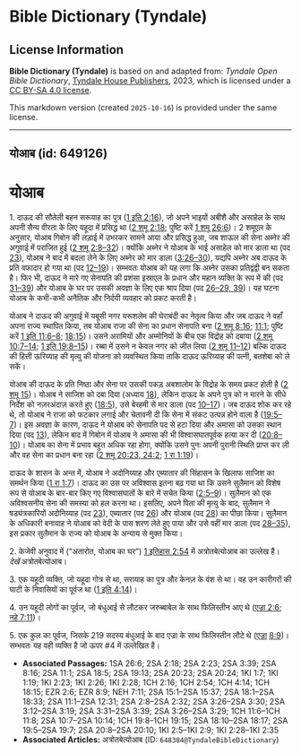 # Bible Dictionary (Tyndale)

## License Information

**Bible Dictionary (Tyndale)** is based on and adapted from: _Tyndale Open Bible Dictionary_, [Tyndale House Publishers](https://tyndaleopenresources.com/), 2023, which is licensed under a [CC BY-SA 4.0 license](https://creativecommons.org/licenses/by-sa/4.0/legalcode.en).

This markdown version (created `2025-10-16`) is provided under the same license.



--------------------------------

## योआब (id: 649126)

योआब
====

1\. दाऊद की सौतेली बहन सरूयाह का पुत्र ([1 इति 2:16](https://ref.ly/1Chr2:16)), जो अपने भाइयों अबीशै और असाहेल के साथ अपनी सैन्य वीरता के लिए यहूदा में प्रसिद्ध था ([2 शमू 2:18](https://ref.ly/2Sam2:18); पुष्टि करें [1 शमू 26:6](https://ref.ly/1Sam26:6))। 2 शमूएल के अनुसार, योआब गिबोन की लड़ाई में उभरकर सामने आया और प्रसिद्ध हुआ, जब शाऊल की सेना अब्नेर की अगुवाई में पराजित हुई ([2 शमू 2:8–32](https://ref.ly/2Sam2:8-2Sam2:32))। क्योंकि अब्नेर ने योआब के भाई असाहेल को मार डाला था (पद [23](https://ref.ly/2Sam2:23)), योआब ने बाद में बदला लेने के लिए अब्नेर को मार डाला ([3:26–30](https://ref.ly/2Sam3:26-2Sam3:30)), यद्यपि अब्नेर अब दाऊद के प्रति वफादार हो गया था (पद [12–19](https://ref.ly/2Sam3:12-2Sam3:19))। सम्भवतः योआब को यह लगा कि अब्नेर उसका प्रतिद्वंद्वी बन सकता है। फिर भी, दाऊद ने मारे गए सेनापति की प्रशंसा इस्राएल के प्रधान और महान व्यक्ति के रूप में की (पद [31–39](https://ref.ly/2Sam3:31-2Sam3:39)) और योआब के घर पर उसकी अवज्ञा के लिए एक श्राप दिया (पद [26–29, 39](https://ref.ly/2Sam3:26-2Sam3:29,2Sam3:39))। यह घटना योआब के कभी\-कभी अनैतिक और निर्दयी व्यवहार को प्रकट करती है।

योआब ने दाऊद की अगुवाई में यबूसी नगर यरूशलेम की घेराबंदी का नेतृत्व किया और जब दाऊद ने वहाँ अपना राज्य स्थापित किया, तब योआब राजा की सेना का प्रधान सेनापति बना ([2 शमू 8:16](https://ref.ly/2Sam8:16); [11:1](https://ref.ly/2Sam11:1); पुष्टि करें [1 इति 11:6–8](https://ref.ly/1Chr11:6-1Chr11:8); [18:15](https://ref.ly/1Chr18:15))। उसने अरामियों और अम्मोनियों के बीच एक विद्रोह को दबाया ([2 शमू 10:7–14](https://ref.ly/2Sam10:7-2Sam10:14); [1 इति 19:8–15](https://ref.ly/1Chr19:8-1Chr19:15))। रब्बा में उसने न केवल नगर को जीत लिया ([2 शमू 11–12](https://ref.ly/2Sam11:1-2Sam12:31)) बल्कि दाऊद की हित्ती ऊरिय्याह की मृत्यु की योजना को व्यवस्थित किया ताकि दाऊद ऊरिय्याह की पत्नी, बतशेबा को ले सकें।

योआब की दाऊद के प्रति निष्ठा और सेना पर उसकी पकड़ अबशालोम के विद्रोह के समय प्रकट होती है ([2 शमू 15](https://ref.ly/2Sam15:1-2Sam15:37))। योआब ने साजिश को दबा दिया (अध्याय [18](https://ref.ly/2Sam18:1-2Sam18:33)), लेकिन दाऊद के अपने पुत्र को न मारने के सीधे निर्देश को नज़रअंदाज़ करते हुए ([18:5](https://ref.ly/2Sam18:5)), उसे बेरहमी से मार डाला (पद [10–17](https://ref.ly/2Sam18:10-2Sam18:17))। जब दाऊद शोक कर रहे थे, तो योआब ने राजा को फटकार लगाई और चेतावनी दी कि सेना में संकट उत्पन्न होने वाला है ([19:5–7](https://ref.ly/2Sam19:5-2Sam19:7))। इस अवज्ञा के कारण, दाऊद ने योआब को सेनापति पद से हटा दिया और अमासा को उसका स्थान दिया (पद [13](https://ref.ly/2Sam19:13)), लेकिन बाद में गिबोन में योआब ने अमासा की भी विश्वासघातपूर्वक हत्या कर दी ([20:8–10](https://ref.ly/2Sam20:8-2Sam20:10))। योआब का सेना में प्रभाव बहुत अधिक रहा होगा, क्योंकि उसने पुनः अपनी पुरानी स्थिति प्राप्त कर ली और वह सेना का प्रधान बना रहा ([2 शमू 20:23, 24:2](https://ref.ly/2Sam20:23,2Sam20:24); [1 रा 1:19](https://ref.ly/1Kgs1:19))।

दाऊद के शासन के अन्त में, योआब ने अदोनिय्याह और एब्यातार की सिंहासन के खिलाफ साजिश का समर्थन किया ([1 रा 1:7](https://ref.ly/1Kgs1:7))। दाऊद का उस पर अविश्वास इतना बढ़ गया था कि उसने सुलैमान को विशेष रूप से योआब के बार\-बार किए गए विश्वासघातों के बारे में सचेत किया ([2:5–9](https://ref.ly/1Kgs2:5-1Kgs2:9))। सुलैमान को एक अविश्वसनीय सेना की समस्या को हल करना था। इसलिए, अपने पिता की मृत्यु के बाद, सुलैमान ने षड्यंत्रकारियों अदोनिय्याह (पद [23](https://ref.ly/1Kgs2:23)), एब्यातार (पद [26](https://ref.ly/1Kgs2:26)) और योआब (पद [28](https://ref.ly/1Kgs2:28)) का पीछा किया। सुलैमान के अधिकारी बनायाह ने योआब को वेदी के पास शरण लेते हुए पाया और उसे वहीं मार डाला (पद [28–35](https://ref.ly/1Kgs2:28-1Kgs2:35)), इस प्रकार सुलैमान के राज्य को योआब के अन्याय से मुक्त किया।

2\. केजेवी अनुवाद में (“अतारोत, योआब का घर”) [1 इतिहास 2:54](https://ref.ly/1Chr2:54) में अत्रोतबेत्योआब का उल्लेख है। *देखें* अत्रोतबेत्योआब।

3\. एक यहूदी व्यक्ति, जो यहूदा गोत्र से था, सरायाह का पुत्र और केनज़ के वंश से था। वह उन कारीगरों की घाटी के निवासियों का पूर्वज था ([1 इति 4:14](https://ref.ly/1Chr4:14))।

4\. उन यहूदी लोगों का पूर्वज, जो बंधुआई से लौटकर जरुब्बाबेल के साथ फिलिस्तीन आए थे ([एज्रा 2:6](https://ref.ly/Ezra2:6); [नहे 7:11](https://ref.ly/Neh7:11))।

5\. एक कुल का पूर्वज, जिसके 219 सदस्य बंधुआई के बाद एज्रा के साथ फिलिस्तीन लौटे थे ([एज्रा](https://ref.ly/Ezra2:6) [8:9](https://ref.ly/Ezra8:9))। सम्भवतः यह वही व्यक्ति है जो ऊपर \#4 में उल्लेखित है।

* **Associated Passages:** 1SA 26:6; 2SA 2:18; 2SA 2:23; 2SA 3:39; 2SA 8:16; 2SA 11:1; 2SA 18:5; 2SA 19:13; 2SA 20:23; 2SA 20:24; 1KI 1:7; 1KI 1:19; 1KI 2:23; 1KI 2:26; 1KI 2:28; 1CH 2:16; 1CH 2:54; 1CH 4:14; 1CH 18:15; EZR 2:6; EZR 8:9; NEH 7:11; 2SA 15:1–2SA 15:37; 2SA 18:1–2SA 18:33; 2SA 11:1–2SA 12:31; 2SA 2:8–2SA 2:32; 2SA 3:26–2SA 3:30; 2SA 3:12–2SA 3:19; 2SA 3:31–2SA 3:39; 2SA 3:26–2SA 3:29; 1CH 11:6–1CH 11:8; 2SA 10:7–2SA 10:14; 1CH 19:8–1CH 19:15; 2SA 18:10–2SA 18:17; 2SA 19:5–2SA 19:7; 2SA 20:8–2SA 20:10; 1KI 2:5–1KI 2:9; 1KI 2:28–1KI 2:35
* **Associated Articles:** अत्रोतबेत्योआब (ID: `648384@TyndaleBibleDictionary`)

